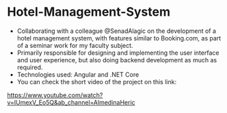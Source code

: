 # Hotel-Management-System

* Collaborating with a colleague @SenadAlagic on the development of a hotel management system, with features similar to Booking.com, as part of a seminar work for my faculty subject.
* Primarily responsible for designing and implementing the user interface and user experience, but also doing backend development as much as required.
* Technologies used: Angular and .NET Core
* You can check the short video of the project on this link:
 
 https://www.youtube.com/watch?v=IUmexV_Eo5Q&ab_channel=AlmedinaHeric
